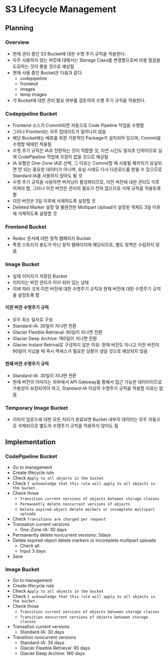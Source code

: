 # S3 Lifecycle Management
## Planning
### Overview
- 현재 관리 중인 S3 Bucket에 대한 수명 주기 규칙을 적용한다.
- 자주 사용하지 않는 버킷에 대해서는 Storage Class를 변경함으로써 비용 절감을 도모하는 것이 좋을 것으로 예상됨
- 현재 사용 중인 Bucket은 다음과 같다.
  - codepipeline
  - frontend
  - images
  - temp images
- 각 Bucket에 대한 관리 필요 여부를 검토하여 수명 주기 규칙을 적용한다.

### Codepipeline Bucket
- Frontend 소스가 Commit되면 자동으로 Code Pipeline 작업을 수행함
- 그러나 Frontend는 자주 업데이트가 일어나지 않음
- 해당 Bucket에는 배포를 위한 기본적인 Package가 설치되어 있으며, Commit을 수행할 때에만 적용됨
- 수명 주기 규칙은 IA로 전환하는 것이 적합할 것, 지연 시간도 밀리초 단위이므로 실제 CodePipeline 작업에 지장이 없을 것으로 예상됨
- IA 유형은 One-Zone IA로 선택, 그 이유는 Commit할 때 사용될 패키지가 유실되면 안 되는 중요한 데이터가 아니며, 유실 시에도 다시 다운로드를 받을 수 있으므로 Standard IA를 사용하지 않아도 될 것
- 수명 주기 규칙을 사용하면 버저닝이 활성화되므로, 이전 버전에 대한 관리도 이루어져야 함, 그러나 이전 버전은 관리의 필요가 전혀 없으므로 삭제 규칙을 적용토록 함
- 이전 버전은 3일 이후에 삭제하도록 설정할 것
- Deleted Marker 설정 및 불완전한 Multipart Upload가 설정된 객체도 3일 이후에 삭제하도록 설정할 것

### Frontend Bucket
- Redoc 문서에 대한 정적 웹페이지 Bucket
- 특정 스토리지 용도가 아닌 정적 웹페이지에 해당되므로, 별도 정책은 수립하지 않음

### Image Bucket
- 실제 이미지가 저장된 Bucket
- 이미지는 버전 관리가 이미 되어 있는 상태
- 이에 따라 크게 이전 버전에 대한 수명주기 규칙과 현재 버전에 대한 수명주기 규칙을 설정토록 함

#### 이전 버전 수명주기 규칙
- 모두 최소 일자로 구성
- Standard-IA: 30일이 지나면 전환
- Glacier Flexible Retrieval: 90일이 지나면 전환
- Glacier Deep Archive: 180일이 지나면 전환
- Glacier Instant Retrival로 구성하지 않은 이유: 현재 버전도 아니고 이전 버전이 90일이 지났을 때 즉시 액세스가 필요한 상황이 생길 것으로 예상되지 않음

#### 현재 버전 수명주기 규칙
- Standard-IA: 30일이 지나면 전환
- 현재 버전의 이미지는 외부에서 API Gateway를 통해서 접근 가능한 데이터이므로 가용성이 보장되어야 하고, Standard-IA 이상의 수명주기 규칙을 적용할 이유는 없음

### Temporary Image Bucket
- 이미지 업로드에 대한 모든 처리가 완료되면 Bucket 내부의 데이터는 모두 자동으로 삭제되므로 별도의 수명주기 규칙을 적용하지 않아도 됨

## Implementation
### CodePipeline Bucket
- Go to management
- Create lifecycle rule
- Check `Apply to all objects in the bucket`
- Check `I acknowledge that this rule will apply to all objects in the bucket.`
- Check those
  - `Transition current versions of objects between storage classes`
  - `Permanently delete noncurrent versions of objects`
  - `Delete expired object delete markers or incomplete multipart uploads`
- Check `Transitions are charged per request`
- Transation current versions
  - One-Zone-IA: 30 days
- Permanently delete noncurrent versions: 3days
- Delete expired object delete markers or incomplete multipart uploads
  - Check all
  - Input 3 days
- Save

### Image Bucket
- Go to management
- Create lifecycle rule
- Check `Apply to all objects in the bucket`
- Check `I acknowledge that this rule will apply to all objects in the bucket.`
- Check those
  - `Transition current versions of objects between storage classes`
  - `Transition noncurrent versions of objects between storage classes`
- Transation current versions
  - Standard-IA: 30 days
- Transition noncurrent versions
  - Standard-IA: 30 days
  - Glacier Flexible Retrieval: 90 days
  - Glacier Deep Archive: 180 days